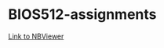 # BIOS512-assignments

[Link to NBViewer](https://nbviewer.jupyter.org/github/alexispayton/BIOS512-assignments/main/)
